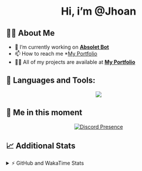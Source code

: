 <h1 align="center">Hi, i’m @Jhoan</h1>

## 🙋‍♂️ About Me

- 🔭 I’m currently working on **[Absolet Bot](https://strider.cloud)**
- 📫 How to reach me *[My Portfolio](https://jhoan.me/contact)
- 👨‍💻 All of my projects are available at **[My Portfolio](https://jhoan.me)**

## 🚀 Languages and Tools:
<p align="center">
  <a href="https://skillicons.dev">
    <img src="https://skillicons.dev/icons?i=js,ts,html,css,bootstrap,nodejs,express,vscode,neovim,vim,atom,cloudflare,git,github,discord,bots,linux,mongodb,nginx,redis,wordpress,heroku&perline=11" />
  </a>
</p>
  
## 👤 Me in this moment
<p align="center">
    <a href="https://discord.com/users/612460795124776960" target="_blank" rel="nofollow">
        <img src="https://lanyard-profile-readme.vercel.app/api/612460795124776960?idleMessage=Probably%20coding%20Absolet..." alt="Discord Presence" align="center">
    </a>
</p>

## 📈 Additional Stats
<details>
    <summary>⚡ GitHub and WakaTime Stats</summary>
    <br/>

<!--START_SECTION:waka-->
![Code Time](http://img.shields.io/badge/Code%20Time-637%20hrs%205%20mins-blue)

**🐱 My GitHub Data** 

> 📦 175.8 kB Used in GitHub's Storage 
 > 
> 🏆 114 Contributions in the Year 2023
 > 
> 💼 Opted to Hire
 > 
> 📜 4 Public Repositories 
 > 
> 🔑 41 Private Repositories 
 > 
**I'm an Early 🐤** 

```text
🌞 Morning                100 commits         ██░░░░░░░░░░░░░░░░░░░░░░░   08.83 % 
🌆 Daytime                536 commits         ████████████░░░░░░░░░░░░░   47.35 % 
🌃 Evening                444 commits         ██████████░░░░░░░░░░░░░░░   39.22 % 
🌙 Night                  52 commits          █░░░░░░░░░░░░░░░░░░░░░░░░   04.59 % 
```
📅 **I'm Most Productive on Saturday** 

```text
Monday                   169 commits         ████░░░░░░░░░░░░░░░░░░░░░   14.93 % 
Tuesday                  189 commits         ████░░░░░░░░░░░░░░░░░░░░░   16.70 % 
Wednesday                180 commits         ████░░░░░░░░░░░░░░░░░░░░░   15.90 % 
Thursday                 129 commits         ███░░░░░░░░░░░░░░░░░░░░░░   11.40 % 
Friday                   164 commits         ████░░░░░░░░░░░░░░░░░░░░░   14.49 % 
Saturday                 195 commits         ████░░░░░░░░░░░░░░░░░░░░░   17.23 % 
Sunday                   106 commits         ██░░░░░░░░░░░░░░░░░░░░░░░   09.36 % 
```


📊 **This Week I Spent My Time On** 

```text
🕑︎ Time Zone: America/Bogota

💬 Programming Languages: 
TypeScript               2 hrs 24 mins       ███████████████████████░░   91.51 % 
JavaScript               6 mins              █░░░░░░░░░░░░░░░░░░░░░░░░   03.97 % 
YAML                     5 mins              █░░░░░░░░░░░░░░░░░░░░░░░░   03.29 % 
XML                      1 min               ░░░░░░░░░░░░░░░░░░░░░░░░░   01.24 % 

🔥 Editors: 
VS Code                  2 hrs 37 mins       █████████████████████████   100.00 % 

🐱‍💻 Projects: 
Absolet                  2 hrs 33 mins       ████████████████████████░   97.27 % 
bloom                    4 mins              █░░░░░░░░░░░░░░░░░░░░░░░░   02.73 % 

💻 Operating System: 
Linux                    2 hrs 37 mins       █████████████████████████   100.00 % 
```

**I Mostly Code in JavaScript** 

```text
JavaScript               17 repos            ██████████████░░░░░░░░░░░   56.67 % 
TypeScript               7 repos             ██████░░░░░░░░░░░░░░░░░░░   23.33 % 
Java                     3 repos             ██░░░░░░░░░░░░░░░░░░░░░░░   10.00 % 
SCSS                     1 repo              █░░░░░░░░░░░░░░░░░░░░░░░░   03.33 % 
CSS                      1 repo              █░░░░░░░░░░░░░░░░░░░░░░░░   03.33 % 
```




 Last Updated on 05/03/2023 13:34:44 UTC
<!--END_SECTION:waka-->
</details>
